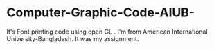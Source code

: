 # Computer-Graphic-Code-AIUB-
It's Font printing code using open GL . I'm from American International University-Bangladesh. It was my assignment. 
